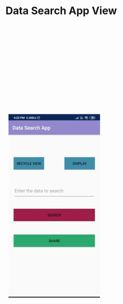 # Data Search App View
 <pre>
 <img src ="https://github.com/teja963/DATA-SEARCH-APP/blob/master/images/1.jpg" alt="First View" align="center" height="500" width="250">                                                                  <img src ="https://github.com/teja963/DATA-SEARCH-APP/blob/master/images/2.jpg" alt="Recycle view" align="center" height="500" width="250">                                                <img src="https://github.com/teja963/DATA-SEARCH-APP/blob/master/images/3.jpg" alt="3rd view" height="500" width="250">
 </pre>
